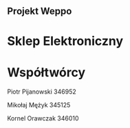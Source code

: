 ## Projekt Weppo
# Sklep Elektroniczny

# Współtwórcy
Piotr Pijanowski 346952

Mikołaj Mężyk 345125

Kornel Orawczak 346010
